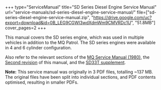 +++
type="ServiceManual"
title="SD Series Diesel Engine Service Manual"
url="service-manuals/sd-series-diesel-engine-service-manual/"
file=["sd-series-diesel-engine-service-manual.zip", "https://drive.google.com/uc?export=download&id=0B_LEG9CGWI3wdXdmWm9CMVRDc1U", "51.8MB"]
cover_pages=2
+++

This manual covers the SD series engine, which was used in multiple vehicles in addition to the MQ Patrol. The SD series engines were available in 4 and 6 cylinder configuration.

Also refer to the relevant sections of the [MQ Service Manual (1980)](/service-manuals/mq-service-manual-1980/), the [Second revision](/service-manuals/sd-series-diesel-engine-service-manual-second-revision/) of this manual, and the [SD33T supplement](/service-manuals/sd-series-diesel-engine-service-manual-sd33t-supplement/).

**Note:** This service manual was originally in 3 PDF files, totalling ~137 MB. The original files have been split into individual sections, and PDF contents optimised, resulting in smaller PDFs.
